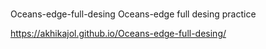 #

Oceans-edge-full-desing
Oceans-edge full desing practice


https://akhikajol.github.io/Oceans-edge-full-desing/
